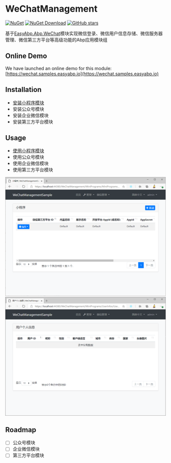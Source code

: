 # WeChatManagement

[![NuGet](https://img.shields.io/nuget/v/EasyAbp.WeChatManagement.Common.Domain.Shared.svg?style=flat-square)](https://www.nuget.org/packages/EasyAbp.WeChatManagement.Common.Domain.Shared)
[![NuGet Download](https://img.shields.io/nuget/dt/EasyAbp.WeChatManagement.Common.Domain.Shared.svg?style=flat-square)](https://www.nuget.org/packages/EasyAbp.WeChatManagement.Common.Domain.Shared)
[![GitHub stars](https://img.shields.io/github/stars/EasyAbp/WeChatManagement?style=social)](https://www.github.com/EasyAbp/WeChatManagement)

基于[EasyAbp.Abp.WeChat](https://github.com/EasyAbp/Abp.WeChat)模块实现微信登录、微信用户信息存储、微信服务器管理、微信第三方平台等高级功能的Abp应用模块组

## Online Demo

We have launched an online demo for this module: [https://wechat.samples.easyabp.io](https://wechat.samples.easyabp.io)

## Installation

* [安装小程序模块](/docs/MiniPrograms/README.md#installation)
* 安装公众号模块
* 安装企业微信模块
* 安装第三方平台模块

## Usage

* [使用小程序模块](/docs/MiniPrograms/README.md#usage)
* 使用公众号模块
* 使用企业微信模块
* 使用第三方平台模块

![MiniProgram](/docs/MiniPrograms/images/MiniProgram.png)
![UserInfo](/docs/MiniPrograms/images/UserInfo.png)

## Roadmap

- [ ] 公众号模块
- [ ] 企业微信模块
- [ ] 第三方平台模块
